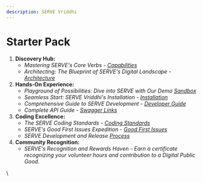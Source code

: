 ```yaml
---
description: SERVE Vriddhi
---
```


# Starter Pack

1. **Discovery Hub:**
   * _Mastering SERVE's Core Verbs -_ [_Capabilities_](capabilities/)
   * _Architecting: The Blueprint of SERVE's Digital Landscape -_ [_Architecture_](architecture/)
2. **Hands-On Experience:**
   * _Playground of Possibilities: Dive into SERVE with Our Demo_ [_Sandbox_](demo-sandbox.md)
   * _Seamless Start: SERVE Vriddhi's Installation -_ [_Installation_](installing-serve-vriddhi/)
   * _Comprehensive Guide to SERVE Development -_ [_Developer Guide_](product-and-developer-guide/)
   * _Complete API Guide_ - [_Swagger Links_](../api-reference/swagger-links.md)
3. **Coding Excellence:**
   * _The SERVE Coding Standards -_ [_Coding Standards_](https://docs.google.com/document/d/1aoj6cSgQ5uziLqsvG4oGzh3bhNHh5khe4pk\_lGh10BU/edit)
   * _SERVE's Good First Issues Expedition -_ [_Good First Issues_](../contribute/backlog.md)
   * _SERVE Development and Release_ [_Process_](../contribute/development-and-release-process.md)
4. **Community Recognition:**
   * _SERVE's Recognition and Rewards Haven - Earn a certificate recognizing your volunteer hours and contribution to a Digital Public Good._

\
